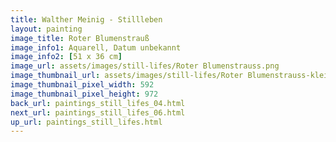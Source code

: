 ```yaml
---
title: Walther Meinig - Stillleben
layout: painting
image_title: Roter Blumenstrauß 
image_info1: Aquarell, Datum unbekannt
image_info2: [51 x 36 cm]
image_url: assets/images/still-lifes/Roter Blumenstrauss.png
image_thumbnail_url: assets/images/still-lifes/Roter Blumenstrauss-klein.png
image_thumbnail_pixel_width: 592
image_thumbnail_pixel_height: 972
back_url: paintings_still_lifes_04.html
next_url: paintings_still_lifes_06.html
up_url: paintings_still_lifes.html
---
```

